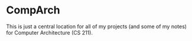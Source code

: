 # CompArch

This is just a central location for all of my projects (and some of my notes) for Computer Architecture (CS 211).
